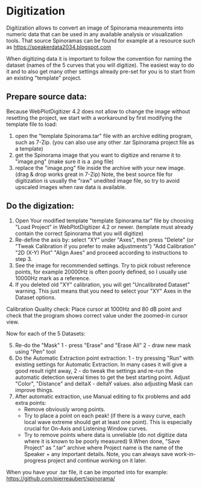 # Digitization

Digitization allows to convert an image of Spinorama meaurements into numeric data that can be used in any available analysis or visualization tools. That source Spinoramas can be found for example at a resource such as https://speakerdata2034.blogspot.com

When digitizing data it is important to follow the convention for naming the dataset (names of the 5 curves that you will digitize). The easiest way to do it and to also get many other settings already pre-set for you is to start from an existing "template" project.

## Prepare source data:

Because WebPlotDigitizer 4.2 does not allow to change the image without resetting the project, we start with a workaround by first modifying the template file to load:

1. open the "template Spinorama.tar" file with an archive editing program, such as 7-Zip. (you can also use any other .tar Spinorama project file as a template)
2. get the Spinorama image that you want to digitize and rename it to "image.png" (make sure it is a .png file)
3. replace the "image.png" file inside the archive with your new image. (drag & drop works great in 7-Zip)  Note, the best source file for digitization is usually the "raw" unedited image file, so try to avoid upscaled images when raw data is available. 


## Do the digization:


1. Open Your modified template "template Spinorama.tar" file by choosing "Load Project" in WebPlotDigitizer 4.2 or newer. (template must already contain the correct Spinorama that you will digitize)
2. Re-define the axis by:
	select "XY" under "Axes", then press 
	"Delete" (or "Tweak Calibration if you prefer to make adjustments")
	"Add Calibration"
	"2D (X-Y) Plot"
	"Align Axes"
	and proceed according to instructions to step 3.
3. See the image for recommended settings. Try to pick robust reference points, for example 20000Hz is often poorly defined, so I usually use 10000Hz mark as a reference. 
4. If you deleted old "XY" calibration, you will get "Uncalibrated Dataset" warning. This just means that you need to select your "XY" Axes in the Dataset options.

Calibration Quality check: Place cursor at 1000Hz and 80 dB point and check that the program shows correct value under the zoomed-in cursor view.

Now for each of the 5 Datasets:

5. Re-do the "Mask"
	1 - press "Erase" and "Erase All"
	2 - draw new mask using "Pen" tool
6. Do the Automatic Extraction point extraction:
	1 - try pressing "Run" with existing settings for Automatic Extraction. In many cases it will give a good result right away,
	2 - do tweak the settings and re-run the automatic detection several times to get the best starting point. Adjust "Color", "Distance" and deltaX - deltaY values. also adjusting Mask can improve things.
7. After automatic extraction, use Manual editing to fix problems and add extra points:
	- Remove obviously wrong points.
	- Try to place a point on each peak! (if there is a wavy curve, each local wave extreme should get at least one point). This is especially crucial for On-Axis and Listening Window curves.
	- Try to remove points where data is unreliable (do not digitize data where it is known to be poorly measured)
9.When done, "Save Project" as ".tar" archive where Project name is the name of the Speaker + any important details. 
Note, you can always save work-in-progress project and continue working on it later. 

When you have your .tar file, it can be imported into for example: https://github.com/pierreaubert/spinorama/ 
